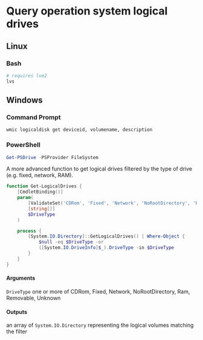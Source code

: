 # Query operation system logical drives

## Linux

### Bash

```bash
# requires lvm2
lvs
```

## Windows

### Command Prompt

```
wmic logicaldisk get deviceid, volumename, description
```

### PowerShell

```powershell
Get-PSDrive -PSProvider FileSystem
```

A more advanced function to get logical drives filtered by the type of drive (e.g. fixed, network, RAM).

```powershell
function Get-LogicalDrives {    
    [CmdletBinding()]
    param(
        [ValidateSet('CDRom', 'Fixed', 'Network', 'NoRootDirectory', 'Ram', 'Removable', 'Unknown')]
        [string[]]
        $DriveType
    )    

    process {
        [System.IO.Directory]::GetLogicalDrives() | Where-Object {
            $null -eq $DriveType -or
            ([System.IO.DriveInfo]$_).DriveType -in $DriveType
        }
    }
}
```

#### Arguments

`DriveType` one or more of CDRom, Fixed, Network, NoRootDirectory, Ram, Removable, Unknown

#### Outputs

an array of `System.IO.Directory` representing the logical volumes matching the filter
